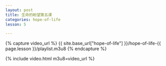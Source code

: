 ```yaml
---
layout: post
title: 生命的盼望第五课
categories: hope-of-life
lesson: 5

---
```

{% capture video_url %}
{{ site.base_url["hope-of-life"] }}/hope-of-life-{{ page.lesson }}/playlist.m3u8
{% endcapture %}

{% include video.html m3u8=video_url %}

